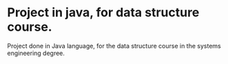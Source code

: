 # Project in java, for data structure course.
Project done in Java language, for the data structure course in the systems engineering degree.